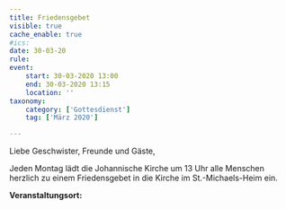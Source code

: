 ```yaml
---
title: Friedensgebet
visible: true
cache_enable: true
#ics: 
date: 30-03-20
rule: 
event:
	start: 30-03-2020 13:00
	end: 30-03-2020 13:15
	location: ''
taxonomy:
	category: ['Gottesdienst']
	tag: ['März 2020']

---
```

Liebe Geschwister, Freunde und Gäste,

Jeden Montag lädt die Johannische Kirche um 13 Uhr alle Menschen herzlich zu einem Friedensgebet in die Kirche im St.-Michaels-Heim ein.



**Veranstaltungsort:** 

